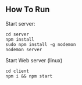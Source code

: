 ## How To Run

Start server:
```
cd server
npm install
sudo npm install -g nodemon
nodemon server
```

Start Web server (linux)
```
cd client
npm i && npm start

```
